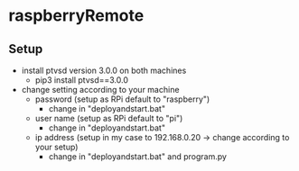 # raspberryRemote

## Setup

* install ptvsd version 3.0.0 on both machines
  * pip3 install ptvsd==3.0.0
* change setting according to your machine
  * password (setup as RPi default to "raspberry")
    * change in "deployandstart.bat"
  * user name (setup as RPi default to "pi")
    * change in "deployandstart.bat"
  * ip address (setup in my case to 192.168.0.20 -> change according to your setup)
    * change in "deployandstart.bat" and program.py
